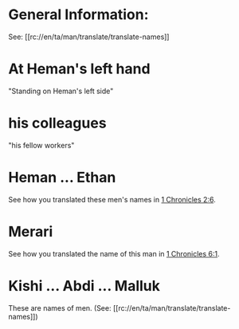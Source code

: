 # General Information:

See: [[rc://en/ta/man/translate/translate-names]]

# At Heman's left hand

"Standing on Heman's left side"

# his colleagues

"his fellow workers"

# Heman ... Ethan

See how you translated these men's names in [1 Chronicles 2:6](../02/06.md).

# Merari

See how you translated the name of this man in [1 Chronicles 6:1](../06/01.md).

# Kishi ... Abdi ... Malluk

These are names of men. (See: [[rc://en/ta/man/translate/translate-names]])

